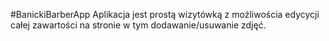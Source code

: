 #BanickiBarberApp
Aplikacja jest prostą wizytówką z możliwościa edycycji całej zawartości na stronie w tym dodawanie/usuwanie zdjęć.
